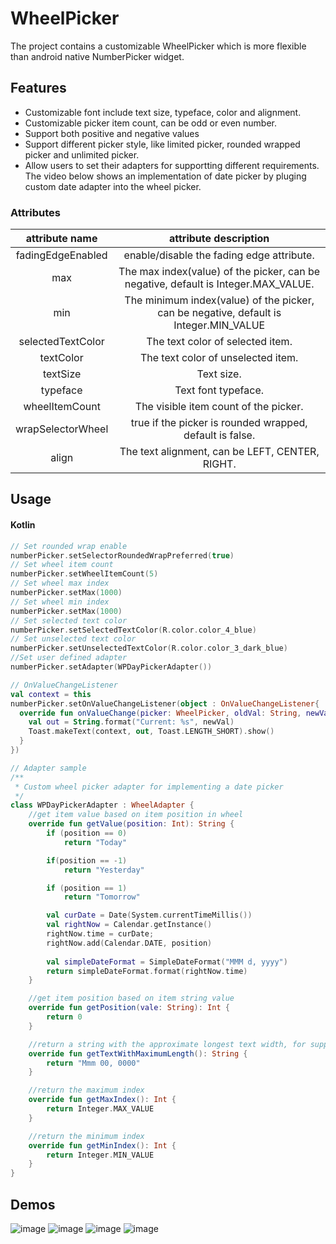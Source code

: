 # WheelPicker
The project contains a customizable WheelPicker which is more flexible than android native NumberPicker widget. 
## Features
- Customizable font include text size, typeface, color and alignment.
- Customizable picker item count, can be odd or even number.
- Support both positive and negative values
- Support different picker style, like limited picker, rounded wrapped picker and unlimited picker.
- Allow users to set their adapters for supportting different requirements. The video below shows an implementation of date picker by pluging custom date adapter into the wheel picker.
### Attributes
|attribute name|attribute description|
|:-:|:-:|
|fadingEdgeEnabled|enable/disable the fading edge attribute.|
|max|The max index(value) of the picker, can be negative, default is Integer.MAX_VALUE.|
|min|The minimum index(value) of the picker, can be negative, default is Integer.MIN_VALUE|
|selectedTextColor|The text color of selected item.|
|textColor|The text color of unselected item.|
|textSize|Text size.|
|typeface|Text font typeface.|
|wheelItemCount|The visible item count of the picker.|
|wrapSelectorWheel|true if the picker is rounded wrapped, default is false.|
|align|The text alignment, can be LEFT, CENTER, RIGHT.|
## Usage
#### Kotlin
```Kotlin
// Set rounded wrap enable
numberPicker.setSelectorRoundedWrapPreferred(true)
// Set wheel item count
numberPicker.setWheelItemCount(5)
// Set wheel max index
numberPicker.setMax(1000)
// Set wheel min index
numberPicker.setMax(1000)
// Set selected text color
numberPicker.setSelectedTextColor(R.color.color_4_blue)
// Set unselected text color
numberPicker.setUnselectedTextColor(R.color.color_3_dark_blue)
//Set user defined adapter
numberPicker.setAdapter(WPDayPickerAdapter())

// OnValueChangeListener
val context = this
numberPicker.setOnValueChangeListener(object : OnValueChangeListener{
  override fun onValueChange(picker: WheelPicker, oldVal: String, newVal: String) {
    val out = String.format("Current: %s", newVal)
    Toast.makeText(context, out, Toast.LENGTH_SHORT).show()
  }
})

// Adapter sample 
/**
 * Custom wheel picker adapter for implementing a date picker
 */
class WPDayPickerAdapter : WheelAdapter {
    //get item value based on item position in wheel
    override fun getValue(position: Int): String {
        if (position == 0)
            return "Today"

        if(position == -1)
            return "Yesterday"

        if (position == 1)
            return "Tomorrow"

        val curDate = Date(System.currentTimeMillis())
        val rightNow = Calendar.getInstance()
        rightNow.time = curDate;
        rightNow.add(Calendar.DATE, position)
        
        val simpleDateFormat = SimpleDateFormat("MMM d, yyyy")
        return simpleDateFormat.format(rightNow.time)
    }

    //get item position based on item string value
    override fun getPosition(vale: String): Int {
        return 0
    }

    //return a string with the approximate longest text width, for supporting WRAP_CONTENT
    override fun getTextWithMaximumLength(): String {
        return "Mmm 00, 0000"
    }

    //return the maximum index
    override fun getMaxIndex(): Int {
        return Integer.MAX_VALUE
    }

    //return the minimum index
    override fun getMinIndex(): Int {
        return Integer.MIN_VALUE
    }
}
```
## Demos
![image](https://github.com/SuperRabbitD/WheelPicker/blob/master/gif_demo/demo_wrap.gif)
![image](https://github.com/SuperRabbitD/WheelPicker/blob/master/gif_demo/demo_change_color.gif)
![image](https://github.com/SuperRabbitD/WheelPicker/blob/master/gif_demo/demo_change_item_count.gif)
![image](https://github.com/SuperRabbitD/WheelPicker/blob/master/gif_demo/demo_date_picker.gif)


